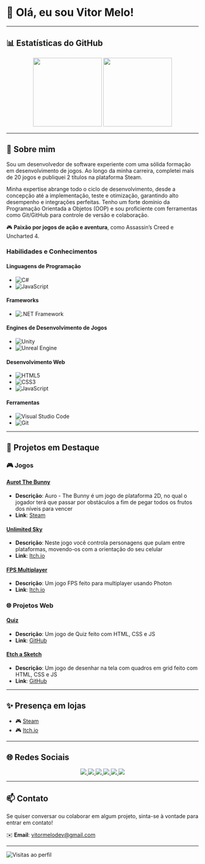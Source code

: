 # 👋 Olá, eu sou Vitor Melo!

---

## 📊 Estatísticas do GitHub

<div align="center">
  <img height="180em" src="https://github-readme-stats.vercel.app/api?username=VitorMeloDev&show_icons=true&theme=radical&include_all_commits=true&count_private=true&hide=html,css"/>
  <img height="180em" src="https://github-readme-stats.vercel.app/api/top-langs/?username=VitorMeloDev&layout=compact&langs_count=7&theme=radical&hide=html,css"/>
</div>

---

## 🌟 Sobre mim

Sou um desenvolvedor de software experiente com uma sólida formação em desenvolvimento de jogos. Ao longo da minha carreira, completei mais de 20 jogos e publiquei 2 títulos na plataforma Steam.

Minha expertise abrange todo o ciclo de desenvolvimento, desde a concepção até a implementação, teste e otimização, garantindo alto desempenho e integrações perfeitas. Tenho um forte domínio da Programação Orientada a Objetos (OOP) e sou proficiente com ferramentas como Git/GitHub para controle de versão e colaboração.

🎮 **Paixão por jogos de ação e aventura**, como Assassin’s Creed e Uncharted 4.


### Habilidades e Conhecimentos

#### Linguagens de Programação
- ![C#](https://img.shields.io/badge/-C%23-239120?style=flat-square&logo=c-sharp&logoColor=white)
- ![JavaScript](https://img.shields.io/badge/-JavaScript-F7DF1E?style=flat-square&logo=javascript&logoColor=black)

#### Frameworks
- ![.NET Framework](https://img.shields.io/badge/-.NET-5C2D91?style=flat-square&logo=.net&logoColor=white)

#### Engines de Desenvolvimento de Jogos
- ![Unity](https://img.shields.io/badge/-Unity-000000?style=flat-square&logo=unity&logoColor=white)
- ![Unreal Engine](https://img.shields.io/badge/-Unreal%20Engine-313131?style=flat-square&logo=unreal-engine&logoColor=white)

#### Desenvolvimento Web
- ![HTML5](https://img.shields.io/badge/-HTML5-E34F26?style=flat-square&logo=html5&logoColor=white)
- ![CSS3](https://img.shields.io/badge/-CSS3-1572B6?style=flat-square&logo=css3&logoColor=white)
- ![JavaScript](https://img.shields.io/badge/-JavaScript-F7DF1E?style=flat-square&logo=javascript&logoColor=black)

#### Ferramentas
- ![Visual Studio Code](https://img.shields.io/badge/-Visual%20Studio%20Code-007ACC?style=flat-square&logo=visual-studio-code&logoColor=white)
- ![Git](https://img.shields.io/badge/-Git-F05032?style=flat-square&logo=git&logoColor=white)


---

## 🚀 Projetos em Destaque

### 🎮 Jogos

#### [Aurot The Bunny](https://store.steampowered.com/app/1825180/Auro_The_Bunny/)
- **Descrição**: Auro - The Bunny é um jogo de plataforma 2D, no qual o jogador terá que passar por obstáculos a fim de pegar todos os frutos dos níveis para vencer
- **Link**: [Steam](https://store.steampowered.com/app/1825180/Auro_The_Bunny/)

#### [Unlimited Sky](https://vitor-melo-games.itch.io/unlimited-sky)
- **Descrição**: Neste jogo você controla personagens que pulam entre plataformas, movendo-os com a orientação do seu celular
- **Link**: [Itch.io](https://vitor-melo-games.itch.io/unlimited-sky)

#### [FPS Multiplayer](https://vitor-melo-games.itch.io/fps-multiplayer)
- **Descrição**: Um jogo FPS feito para multiplayer usando Photon
- **Link**: [Itch.io](https://vitor-melo-games.itch.io/fps-multiplayer)

### 🌐 Projetos Web

#### [Quiz](https://vitormelodev.github.io/Quiz/)
- **Descrição**: Um jogo de Quiz feito com HTML, CSS e JS
- **Link**: [GitHub](https://github.com/VitorMeloDev/Quiz)

#### [Etch a Sketch](https://vitormelodev.github.io/TOP_Project_Etch-a-Sketch/)
- **Descrição**: Um jogo de desenhar na tela com quadros em grid feito com HTML, CSS e JS
- **Link**: [GitHub](https://github.com/VitorMeloDev/TOP_Project_Etch-a-Sketch)

---

## ✨ Presença em lojas

- 🎮 [Steam](https://store.steampowered.com/search/?developer=VM%20Games)
- 🎮 [Itch.io](https://vitor-melo-games.itch.io/)

---

## 🌐 Redes Sociais

<div align="center">
  <a href="https://www.linkedin.com/in/vítor-melo-dev" target="_blank">
    <img src="https://img.shields.io/badge/-LinkedIn-0077B5?style=for-the-badge&logo=linkedin&logoColor=white" />
  </a>
  <a href="https://www.linkedin.com/company/vm-games" target="_blank">
    <img src="https://img.shields.io/badge/-LinkedIn Page-0077B5?style=for-the-badge&logo=linkedin&logoColor=white" />
  </a>
  <a href="https://www.instagram.com/vm.games" target="_blank">
    <img src="https://img.shields.io/badge/-Instagram-E4405F?style=for-the-badge&logo=instagram&logoColor=white" />
  </a>
  <a href="https://twitter.com/melo_dev" target="_blank">
    <img src="https://img.shields.io/badge/-Twitter-1DA1F2?style=for-the-badge&logo=twitter&logoColor=white" />
  </a>
  <a href="https://www.tumblr.com/blog/vmdev" target="_blank">
    <img src="https://img.shields.io/badge/-Tumblr-36465D?style=for-the-badge&logo=tumblr&logoColor=white" />
  </a>
  <a href="https://imgur.com/user/VMDEV" target="_blank">
    <img src="https://img.shields.io/badge/-Imgur-1BB76E?style=for-the-badge&logo=imgur&logoColor=white" />
  </a>
</div>

---

## 📫 Contato

Se quiser conversar ou colaborar em algum projeto, sinta-se à vontade para entrar em contato!

✉️ **Email**: [vitormelodev@gmail.com](mailto:vitormelodev@gmail.com)

---

![Visitas ao perfil](https://komarev.com/ghpvc/?username=VitorMeloDev&color=brightgreen)
